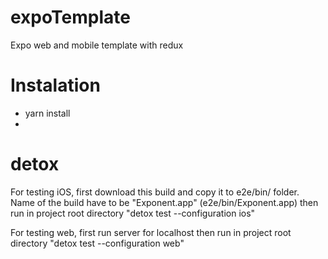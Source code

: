 # expoTemplate
Expo web and mobile template with redux

# Instalation
 - yarn install
 - 

# detox
  For testing iOS, first download this build and copy it to e2e/bin/ folder. Name of the build have to be "Exponent.app" (e2e/bin/Exponent.app) then run in project root directory "detox test --configuration ios"

  For testing web, first run server for localhost then run in project root directory "detox test --configuration web"


